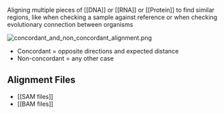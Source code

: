 Aligning multiple pieces of [[DNA]] or [[RNA]] or [[Protein]] to find similar regions, like when checking a sample against reference or when checking evolutionary connection between organisms

![concordant_and_non_concordant_alignment.png](concordant_and_non_concordant_alignment.png)
* Concordant = opposite directions and expected distance
* Non-concordant = any other case

## Alignment Files
- [[SAM files]]
- [[BAM files]]
